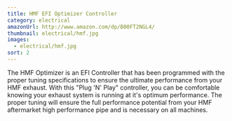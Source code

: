 ```yaml
---
title: HMF EFI Optimizer Controller
category: electrical
amazonUrl: http://www.amazon.com/dp/B00FT2NGL4/
thumbnail: electrical/hmf.jpg
images:
  - electrical/hmf.jpg
sort: 2
---
```


The HMF Optimizer is an EFI Controller that has been programmed with the proper tuning specifications to ensure the ultimate performance from your HMF exhaust. With this "Plug 'N' Play" controller, you can be comfortable knowing your exhaust system is running at it's optimum performance. The proper tuning will ensure the full performance potential from your HMF aftermarket high performance pipe and is necessary on all machines.

